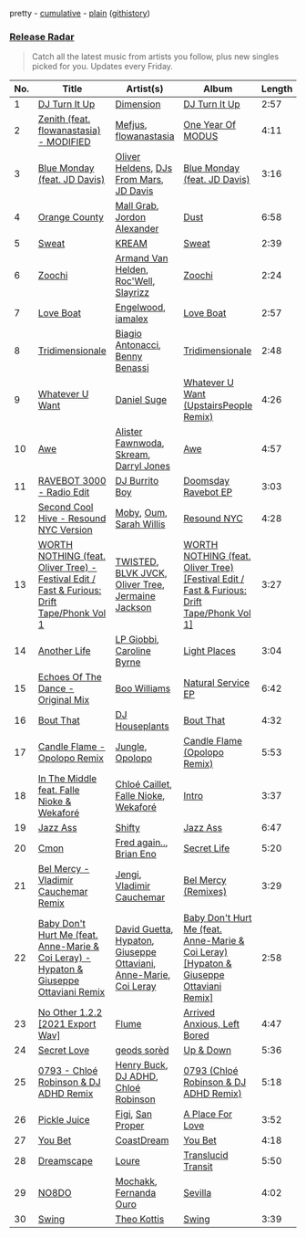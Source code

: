 pretty - [cumulative](/playlists/cumulative/Release%20Radar.md) - [plain](/playlists/plain/37i9dQZEVXbsudmxBFKW7G) ([githistory](https://github.githistory.xyz/vitokorn/spotify-playlist-archive/blob/master/playlists/plain/37i9dQZEVXbsudmxBFKW7G))

### [Release Radar](https://open.spotify.com/playlist/37i9dQZEVXbsudmxBFKW7G)

> Catch all the latest music from artists you follow, plus new singles picked for you. Updates every Friday.

| No. | Title | Artist(s) | Album | Length |
|---|---|---|---|---|
| 1 | [DJ Turn It Up](https://open.spotify.com/track/28r1xYNakXXwcQKIXu9Wjw) | [Dimension](https://open.spotify.com/artist/1QMgre3BHX161ZHtWMUu6S) | [DJ Turn It Up](https://open.spotify.com/album/1POsjSFSyqW21AEn71tdJn) | 2:57 |
| 2 | [Zenith (feat. flowanastasia) - MODIFIED](https://open.spotify.com/track/1NCPMBbM3QReJlMPDoYxTb) | [Mefjus](https://open.spotify.com/artist/54qqaSH6byJIb8eFWxe3Pj), [flowanastasia](https://open.spotify.com/artist/6AAhs4ooZ8UUIuuhWj1ZjM) | [One Year Of MODUS](https://open.spotify.com/album/019aOCFX6rbV6TTEpXBgXE) | 4:11 |
| 3 | [Blue Monday (feat. JD Davis)](https://open.spotify.com/track/65jASlroO8NYkHNyE1KGFt) | [Oliver Heldens](https://open.spotify.com/artist/5nki7yRhxgM509M5ADlN1p), [DJs From Mars](https://open.spotify.com/artist/1pmwwNA38kkkJwEMWe8hLD), [JD Davis](https://open.spotify.com/artist/4S1P19bTfbDVjEA8Hxs4Cj) | [Blue Monday (feat. JD Davis)](https://open.spotify.com/album/61mqIm6BImQCijUTwJg05t) | 3:16 |
| 4 | [Orange County](https://open.spotify.com/track/02lVs1pgoCdHuOhkEvgMAb) | [Mall Grab](https://open.spotify.com/artist/7yF6JnFPDzgml2Ytkyl5D7), [Jordon Alexander](https://open.spotify.com/artist/4e2vkCt29CaALUaIvhQCql) | [Dust](https://open.spotify.com/album/5OYSdAavmkpVfVP7UfSf4U) | 6:58 |
| 5 | [Sweat](https://open.spotify.com/track/5hbJxniiD9BWis6Nsf7HA8) | [KREAM](https://open.spotify.com/artist/0DdDnziut7wOo6cAYWVZC5) | [Sweat](https://open.spotify.com/album/4dRC0egvzhZSS1eJpVEBH7) | 2:39 |
| 6 | [Zoochi](https://open.spotify.com/track/2espjuhoZe71BgCQxfOn0J) | [Armand Van Helden](https://open.spotify.com/artist/3cQA9WH8liZfeja1DxcDYE), [Roc'Well](https://open.spotify.com/artist/24ymM2hmciAJvXw8mrXqY1), [Slayrizz](https://open.spotify.com/artist/2g9SWtMYaTDIqWxaOBe495) | [Zoochi](https://open.spotify.com/album/21U979qpumNTHc2J0nW1ZY) | 2:24 |
| 7 | [Love Boat](https://open.spotify.com/track/5YncqodZTqrslQgBaRUUnb) | [Engelwood](https://open.spotify.com/artist/7rgCh0Go1ezmcV75kXQM2T), [iamalex](https://open.spotify.com/artist/6M6LWvHKgBle8SUtSpq6SU) | [Love Boat](https://open.spotify.com/album/4D6DgqfNoWXq93g3MTKOyG) | 2:57 |
| 8 | [Tridimensionale](https://open.spotify.com/track/1aEzc7PMSuDYHBjcFtnATd) | [Biagio Antonacci](https://open.spotify.com/artist/0Qd65xBSFzdm3zCEu2ThQF), [Benny Benassi](https://open.spotify.com/artist/4Ws2otunReOa6BbwxxpCt6) | [Tridimensionale](https://open.spotify.com/album/2yKAtSo1PPu50PFS0ZLTTy) | 2:48 |
| 9 | [Whatever U Want](https://open.spotify.com/track/4u6hI4OrxOS5TYCH7XkVzo) | [Daniel Suge](https://open.spotify.com/artist/7slrsxlD5sTnpnOBVhy6OO) | [Whatever U Want (UpstairsPeople Remix)](https://open.spotify.com/album/2IkN0A8T06xZEKs6GvNASW) | 4:26 |
| 10 | [Awe](https://open.spotify.com/track/2NZFIKEr2Nhv3VaSJLG6kg) | [Alister Fawnwoda](https://open.spotify.com/artist/16Vq22oDSB5NDYczsnJ89o), [Skream](https://open.spotify.com/artist/2jbP92oFLWqPqogflK1wlW), [Darryl Jones](https://open.spotify.com/artist/3AnAntOFWOdjn8Fn02sfV8) | [Awe](https://open.spotify.com/album/0MJfmSkohWRTrW2LCHwZ24) | 4:57 |
| 11 | [RAVEBOT 3000 - Radio Edit](https://open.spotify.com/track/03giiheAf2iBsm4Ddi67Uw) | [DJ Burrito Boy](https://open.spotify.com/artist/2pFOjtj3qr6VMpwvFTTuFZ) | [Doomsday Ravebot EP](https://open.spotify.com/album/12EINDghUF8OQkzDzAzOgc) | 3:03 |
| 12 | [Second Cool Hive - Resound NYC Version](https://open.spotify.com/track/6OeaCB2EiJN2Sp6uU8BNWM) | [Moby](https://open.spotify.com/artist/3OsRAKCvk37zwYcnzRf5XF), [Oum](https://open.spotify.com/artist/4io8n4UJrGAd0T3uf2S72f), [Sarah Willis](https://open.spotify.com/artist/6GxuwZeA3wVBhDxNNOCjIh) | [Resound NYC](https://open.spotify.com/album/2w2Pv5AdhDjgLBjcN5OEuT) | 4:28 |
| 13 | [WORTH NOTHING (feat. Oliver Tree) - Festival Edit / Fast & Furious: Drift Tape/Phonk Vol 1](https://open.spotify.com/track/1JLItpuWh3eWjOL6uqg8MS) | [TWISTED](https://open.spotify.com/artist/1rPf3UFQ9PzH7MafzfHTnG), [BLVK JVCK](https://open.spotify.com/artist/32IXja3Y6CPvnAtTHD2bWg), [Oliver Tree](https://open.spotify.com/artist/6TLwD7HPWuiOzvXEa3oCNe), [Jermaine Jackson](https://open.spotify.com/artist/1VDurPMbOKrNU8mcMP4X1P) | [WORTH NOTHING (feat. Oliver Tree) [Festival Edit / Fast & Furious: Drift Tape/Phonk Vol 1]](https://open.spotify.com/album/05vCVULa5xuW5F3qsT92CK) | 3:27 |
| 14 | [Another Life](https://open.spotify.com/track/48zKM71kAICEgswNxK8Kij) | [LP Giobbi](https://open.spotify.com/artist/3oKnyRhYWzNsTiss5n4Z1J), [Caroline Byrne](https://open.spotify.com/artist/2tVd9Bpt5Li9UsmKwhJ1nG) | [Light Places](https://open.spotify.com/album/5k3OoQgNSIK8dt0WhRRKku) | 3:04 |
| 15 | [Echoes Of The Dance - Original Mix](https://open.spotify.com/track/1c1r4mCGxrjr5gPnqcexmX) | [Boo Williams](https://open.spotify.com/artist/19lPZSDpJKmdxfOVxjouaE) | [Natural Service EP](https://open.spotify.com/album/5tnmidqfl736HuWZdHdEmE) | 6:42 |
| 16 | [Bout That](https://open.spotify.com/track/6288zQ1ZtVRr7hAlt3YqY3) | [DJ Houseplants](https://open.spotify.com/artist/6JOgBnpRnqCzo1fydzhjXu) | [Bout That](https://open.spotify.com/album/5qKZGbTRHBh2LUbxp7Dl1p) | 4:32 |
| 17 | [Candle Flame - Opolopo Remix](https://open.spotify.com/track/6rGww3K64vpXmxa0azKA8L) | [Jungle](https://open.spotify.com/artist/59oA5WbbQvomJz2BuRG071), [Opolopo](https://open.spotify.com/artist/5WaobPZaAjGIIlabFX3I94) | [Candle Flame (Opolopo Remix)](https://open.spotify.com/album/1TgevMR4b6rX7wxXI252us) | 5:53 |
| 18 | [In The Middle feat. Falle Nioke & Wekaforé](https://open.spotify.com/track/1RsvVGn4FmS1l72roqD46s) | [Chloé Caillet](https://open.spotify.com/artist/68ywCN6ZpInbcilOfLBa3a), [Falle Nioke](https://open.spotify.com/artist/2WIUWjEtviW09sdJlb2G1J), [Wekaforé](https://open.spotify.com/artist/73qySwnVMlJZsR9Lk5MOpn) | [Intro](https://open.spotify.com/album/2tYZxbAAihEf46rK4uuAtK) | 3:37 |
| 19 | [Jazz Ass](https://open.spotify.com/track/7h0Hxz3Pe6uJyNriJ2TEPV) | [Shifty](https://open.spotify.com/artist/5VfALPVXCM5vcrOw5wC0iQ) | [Jazz Ass](https://open.spotify.com/album/6MYJzLKYPPZ1E1Q40nlvtt) | 6:47 |
| 20 | [Cmon](https://open.spotify.com/track/4kaiSmJrLgQq0w2qFuzAwy) | [Fred again..](https://open.spotify.com/artist/4oLeXFyACqeem2VImYeBFe), [Brian Eno](https://open.spotify.com/artist/7MSUfLeTdDEoZiJPDSBXgi) | [Secret Life](https://open.spotify.com/album/1FJVbtVFLARPKbn1HepNh1) | 5:20 |
| 21 | [Bel Mercy - Vladimir Cauchemar Remix](https://open.spotify.com/track/1z80pKGRjaGOySNxhA1fxF) | [Jengi](https://open.spotify.com/artist/4lgrPvofm0IT605L9OrOTN), [Vladimir Cauchemar](https://open.spotify.com/artist/2V5xArcB3BGAHmwsK46tyU) | [Bel Mercy (Remixes)](https://open.spotify.com/album/1RvOw0sJu12z0OzrfQvDHu) | 3:29 |
| 22 | [Baby Don't Hurt Me (feat. Anne-Marie & Coi Leray) - Hypaton & Giuseppe Ottaviani Remix](https://open.spotify.com/track/0838zv1ZStd9x0rUGAHZ9Y) | [David Guetta](https://open.spotify.com/artist/1Cs0zKBU1kc0i8ypK3B9ai), [Hypaton](https://open.spotify.com/artist/5GYaRwCWwhU6SIQrQ5G3b7), [Giuseppe Ottaviani](https://open.spotify.com/artist/5B9q1NRokzWYB7nSgnlHyv), [Anne-Marie](https://open.spotify.com/artist/1zNqDE7qDGCsyzJwohVaoX), [Coi Leray](https://open.spotify.com/artist/6AMd49uBDJfhf30Ak2QR5s) | [Baby Don't Hurt Me (feat. Anne-Marie & Coi Leray) [Hypaton & Giuseppe Ottaviani Remix]](https://open.spotify.com/album/0pxJtNNx443RTilEzl6sAz) | 2:58 |
| 23 | [No Other 1.2.2 [2021 Export Wav]](https://open.spotify.com/track/2aPXVeRbaGXN59ySrHRSrm) | [Flume](https://open.spotify.com/artist/6nxWCVXbOlEVRexSbLsTer) | [Arrived Anxious, Left Bored](https://open.spotify.com/album/1F7XoZ21uOKd6PjkuYb1F7) | 4:47 |
| 24 | [Secret Love](https://open.spotify.com/track/5txlIlCJagNH9LURJi1osw) | [geods sorèd](https://open.spotify.com/artist/3yq3xSfD0oy9BH1QZACETw) | [Up & Down](https://open.spotify.com/album/3J3l2NRkpR6dXXxUJdWB76) | 5:36 |
| 25 | [0793 - Chloé Robinson & DJ ADHD Remix](https://open.spotify.com/track/39sWHj3vEIfwM6YoBcQf98) | [Henry Buck](https://open.spotify.com/artist/14Bdz2njRIqYYebVg30MpQ), [DJ ADHD](https://open.spotify.com/artist/7hOtK8fa4BkYO3CvLMpZCo), [Chloé Robinson](https://open.spotify.com/artist/0Qpm94Bbsi44jMAXg0cI66) | [0793 (Chloé Robinson & DJ ADHD Remix)](https://open.spotify.com/album/5PfntI6Wc8RDSmGdExveIu) | 5:18 |
| 26 | [Pickle Juice](https://open.spotify.com/track/0aquL5NTTSqzc4XhxOXmW4) | [Figi](https://open.spotify.com/artist/73HGx0Dd0nECcObZ70vtTx), [San Proper](https://open.spotify.com/artist/3hciB8bkQeECakkTWmrPEH) | [A Place For Love](https://open.spotify.com/album/3ztNOwx3cokGNEfN8tdqXf) | 3:52 |
| 27 | [You Bet](https://open.spotify.com/track/2HV3XPtsoGqjN6jKpte9sa) | [CoastDream](https://open.spotify.com/artist/5gAUJ7O7zhAFz8RIOdSS7T) | [You Bet](https://open.spotify.com/album/4v79j7GBRr8k2HAGPwZAqS) | 4:18 |
| 28 | [Dreamscape](https://open.spotify.com/track/3Vj2GECLhHkxtEl86kzjlK) | [Loure](https://open.spotify.com/artist/0oj4QK4zH3lghS2Oa418zZ) | [Translucid Transit](https://open.spotify.com/album/7w2Tq5FbO7wcGmKz4pZfxb) | 5:50 |
| 29 | [NO8DO](https://open.spotify.com/track/30m1iFw7BSOMkVqpMrZxSJ) | [Mochakk](https://open.spotify.com/artist/0rTh1tAdrEbdKZBTiiAQSo), [Fernanda Ouro](https://open.spotify.com/artist/226GKyqOgh2SXoJ8lHaEBe) | [Sevilla](https://open.spotify.com/album/4F2X3Z2cnNKbZPylb6ZhdC) | 4:02 |
| 30 | [Swing](https://open.spotify.com/track/2xOUTManrDHMWchfrv0pGO) | [Theo Kottis](https://open.spotify.com/artist/3qEwwb8O7MSkGRohGYEzkO) | [Swing](https://open.spotify.com/album/0QdNSxwIpjjpUUPIpByLVj) | 3:39 |